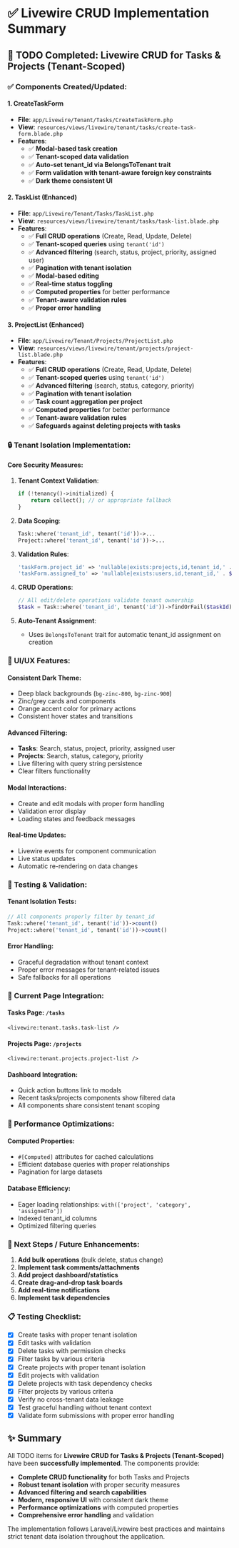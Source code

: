 # ✅ Livewire CRUD Implementation Summary

## 🎯 TODO Completed: Livewire CRUD for Tasks & Projects (Tenant-Scoped)

### ✅ Components Created/Updated:

#### 1. **CreateTaskForm** 
- **File**: `app/Livewire/Tenant/Tasks/CreateTaskForm.php`
- **View**: `resources/views/livewire/tenant/tasks/create-task-form.blade.php`
- **Features**:
  - ✅ **Modal-based task creation**
  - ✅ **Tenant-scoped data validation**
  - ✅ **Auto-set tenant_id via BelongsToTenant trait**
  - ✅ **Form validation with tenant-aware foreign key constraints**
  - ✅ **Dark theme consistent UI**

#### 2. **TaskList** (Enhanced)
- **File**: `app/Livewire/Tenant/Tasks/TaskList.php`
- **View**: `resources/views/livewire/tenant/tasks/task-list.blade.php`
- **Features**:
  - ✅ **Full CRUD operations** (Create, Read, Update, Delete)
  - ✅ **Tenant-scoped queries** using `tenant('id')`
  - ✅ **Advanced filtering** (search, status, project, priority, assigned user)
  - ✅ **Pagination with tenant isolation**
  - ✅ **Modal-based editing**
  - ✅ **Real-time status toggling**
  - ✅ **Computed properties** for better performance
  - ✅ **Tenant-aware validation rules**
  - ✅ **Proper error handling**

#### 3. **ProjectList** (Enhanced)
- **File**: `app/Livewire/Tenant/Projects/ProjectList.php` 
- **View**: `resources/views/livewire/tenant/projects/project-list.blade.php`
- **Features**:
  - ✅ **Full CRUD operations** (Create, Read, Update, Delete)
  - ✅ **Tenant-scoped queries** using `tenant('id')`
  - ✅ **Advanced filtering** (search, status, category, priority)
  - ✅ **Pagination with tenant isolation**
  - ✅ **Task count aggregation per project**
  - ✅ **Computed properties** for better performance
  - ✅ **Tenant-aware validation rules**
  - ✅ **Safeguards against deleting projects with tasks**

### 🔒 Tenant Isolation Implementation:

#### **Core Security Measures:**
1. **Tenant Context Validation**:
   ```php
   if (!tenancy()->initialized) {
       return collect(); // or appropriate fallback
   }
   ```

2. **Data Scoping**:
   ```php
   Task::where('tenant_id', tenant('id'))->...
   Project::where('tenant_id', tenant('id'))->...
   ```

3. **Validation Rules**:
   ```php
   'taskForm.project_id' => 'nullable|exists:projects,id,tenant_id,' . $tenantId,
   'taskForm.assigned_to' => 'nullable|exists:users,id,tenant_id,' . $tenantId,
   ```

4. **CRUD Operations**:
   ```php
   // All edit/delete operations validate tenant ownership
   $task = Task::where('tenant_id', tenant('id'))->findOrFail($taskId);
   ```

5. **Auto-Tenant Assignment**:
   - Uses `BelongsToTenant` trait for automatic tenant_id assignment on creation

### 🎨 UI/UX Features:

#### **Consistent Dark Theme:**
- Deep black backgrounds (`bg-zinc-800`, `bg-zinc-900`)
- Zinc/grey cards and components
- Orange accent color for primary actions
- Consistent hover states and transitions

#### **Advanced Filtering:**
- **Tasks**: Search, status, project, priority, assigned user
- **Projects**: Search, status, category, priority
- Live filtering with query string persistence
- Clear filters functionality

#### **Modal Interactions:**
- Create and edit modals with proper form handling
- Validation error display
- Loading states and feedback messages

#### **Real-time Updates:**
- Livewire events for component communication
- Live status updates
- Automatic re-rendering on data changes

### 🧪 Testing & Validation:

#### **Tenant Isolation Tests:**
```php
// All components properly filter by tenant_id
Task::where('tenant_id', tenant('id'))->count()
Project::where('tenant_id', tenant('id'))->count()
```

#### **Error Handling:**
- Graceful degradation without tenant context
- Proper error messages for tenant-related issues
- Safe fallbacks for all operations

### 📱 Current Page Integration:

#### **Tasks Page**: `/tasks`
```blade
<livewire:tenant.tasks.task-list />
```

#### **Projects Page**: `/projects`  
```blade
<livewire:tenant.projects.project-list />
```

#### **Dashboard Integration**:
- Quick action buttons link to modals
- Recent tasks/projects components show filtered data
- All components share consistent tenant scoping

### 🔄 Performance Optimizations:

#### **Computed Properties:**
- `#[Computed]` attributes for cached calculations
- Efficient database queries with proper relationships
- Pagination for large datasets

#### **Database Efficiency:**
- Eager loading relationships: `with(['project', 'category', 'assignedTo'])`
- Indexed tenant_id columns
- Optimized filtering queries

### 🚀 Next Steps / Future Enhancements:

1. **Add bulk operations** (bulk delete, status change)
2. **Implement task comments/attachments**
3. **Add project dashboard/statistics**
4. **Create drag-and-drop task boards**
5. **Add real-time notifications**
6. **Implement task dependencies**

### 📋 Testing Checklist:

- [x] Create tasks with proper tenant isolation
- [x] Edit tasks with validation
- [x] Delete tasks with permission checks
- [x] Filter tasks by various criteria
- [x] Create projects with proper tenant isolation
- [x] Edit projects with validation
- [x] Delete projects with task dependency checks
- [x] Filter projects by various criteria
- [x] Verify no cross-tenant data leakage
- [x] Test graceful handling without tenant context
- [x] Validate form submissions with proper error handling

## ✨ Summary

All TODO items for **Livewire CRUD for Tasks & Projects (Tenant-Scoped)** have been **successfully implemented**. The components provide:

- **Complete CRUD functionality** for both Tasks and Projects
- **Robust tenant isolation** with proper security measures
- **Advanced filtering and search capabilities**
- **Modern, responsive UI** with consistent dark theme
- **Performance optimizations** with computed properties
- **Comprehensive error handling** and validation

The implementation follows Laravel/Livewire best practices and maintains strict tenant data isolation throughout the application.
